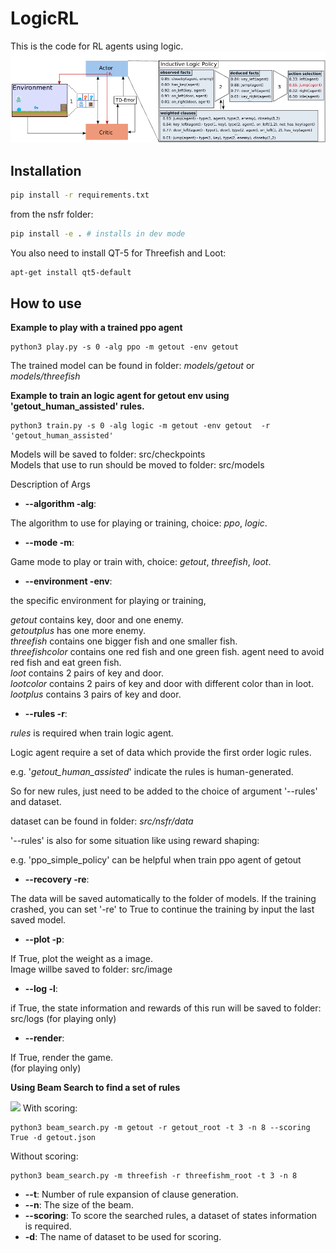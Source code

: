 # LogicRL

This is the code for RL agents using logic.
![](image/LogicRL.png)

## Installation

```bash
pip install -r requirements.txt
```

from the nsfr folder:

```bash
pip install -e . # installs in dev mode
```

You also need to install QT-5 for Threefish and Loot:

```bash
apt-get install qt5-default
```

## How to use

**Example to play with a trained ppo agent**

```
python3 play.py -s 0 -alg ppo -m getout -env getout  
```  

The trained model can be found in folder: _models/getout_ or _models/threefish_

**Example to train an logic agent for getout env using 'getout_human_assisted' rules.**

```
python3 train.py -s 0 -alg logic -m getout -env getout  -r 'getout_human_assisted'
```

Models will be saved to folder: src/checkpoints  
Models that use to run should be moved to folder: src/models  

Description of Args

* **--algorithm -alg**:

The algorithm to use for playing or training, choice: _ppo_, _logic_.

* **--mode -m**:

Game mode to play or train with, choice: _getout_, _threefish_, _loot_.

* **--environment -env**:

the specific environment for playing or training,

_getout_ contains key, door and one enemy.  
_getoutplus_ has one more enemy.  
_threefish_  contains one bigger fish and one smaller fish.  
_threefishcolor_  contains one red fish and one green fish. agent need to avoid red fish and eat green fish.  
_loot_  contains 2 pairs of key and door.  
_lootcolor_  contains 2 pairs of key and door with different color than in loot.  
_lootplus_    contains 3 pairs of key and door.

* **--rules -r**:

_rules_ is required when train logic agent.

Logic agent require a set of data which provide the first order logic rules.

e.g. '_getout_human_assisted_' indicate the rules is human-generated.

So for new rules, just need to be added to the choice of argument '--rules' and dataset.

dataset can be found in folder: _src/nsfr/data_

'--rules' is also for some situation like using reward shaping:

e.g. 'ppo_simple_policy' can be helpful when train ppo agent of getout

* **--recovery -re**:

The data will be saved automatically to the folder of models.
If the training crashed, you can set '-re' to True to continue the training by input the last saved model.

* **--plot -p**:

If True, plot the weight as a image.  
Image willbe saved to folder: src/image

* **--log -l**:

if True, the state information and rewards of this run will be saved to folder: src/logs
(for playing only)



* **--render**:

If True, render the game.  
(for playing only)

**Using Beam Search to find a set of rules**

![](image/beam_search.png)
With scoring:

```
python3 beam_search.py -m getout -r getout_root -t 3 -n 8 --scoring True -d getout.json  
``` 

Without scoring:

``` 
python3 beam_search.py -m threefish -r threefishm_root -t 3 -n 8 
``` 

* **--t**:  Number of rule expansion of clause generation.
* **--n**:  The size of the beam.
* **--scoring**: To score the searched rules, a dataset of states information is required.
* **-d**: The name of dataset to be used for scoring.

